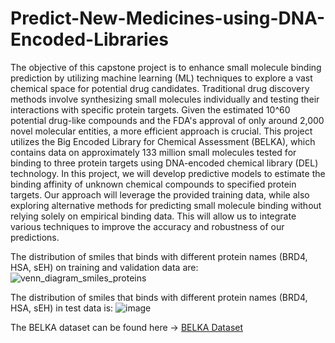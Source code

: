# Predict-New-Medicines-using-DNA-Encoded-Libraries
The objective of this capstone project is to enhance small molecule binding prediction by utilizing machine learning (ML) techniques to explore a vast chemical space for potential drug candidates. Traditional drug discovery methods involve synthesizing small molecules individually and testing their interactions with specific protein targets. Given the estimated 10^60 potential drug-like compounds and the FDA's approval of only around 2,000 novel molecular entities, a more efficient approach is crucial. This project utilizes the Big Encoded Library for Chemical Assessment (BELKA), which contains data on approximately 133 million small molecules tested for binding to three protein targets using DNA-encoded chemical library (DEL) technology. In this project, we will develop predictive models to estimate the binding affinity of unknown chemical compounds to specified protein targets. Our approach will leverage the provided training data, while also exploring alternative methods for predicting small molecule binding without relying solely on empirical binding data. This will allow us to integrate various techniques to improve the accuracy and robustness of our predictions.


The distribution of smiles that binds with different protein names (BRD4, HSA, sEH) on training and validation data are: 
![venn_diagram_smiles_proteins](https://github.com/user-attachments/assets/6a3e9ffe-d945-47b6-8c4a-90cc74fe4b09)

The distribution of smiles that binds with different protein names (BRD4, HSA, sEH) in test data is: 
![image](https://github.com/user-attachments/assets/3eaabc77-ab62-46b8-b2db-370d15cca4fa)

The BELKA dataset can be found here -> [BELKA Dataset](https://www.kaggle.com/competitions/leash-BELKA/data?select=train.csv)
